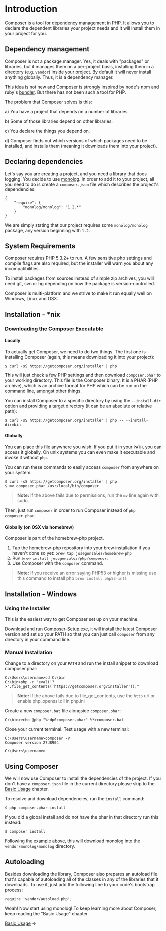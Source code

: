 # Introduction

Composer is a tool for dependency management in PHP. It allows you to declare
the dependent libraries your project needs and it will install them in your
project for you.

## Dependency management

Composer is not a package manager. Yes, it deals with "packages" or libraries, but
it manages them on a per-project basis, installing them in a directory (e.g. `vendor`)
inside your project. By default it will never install anything globally. Thus,
it is a dependency manager.

This idea is not new and Composer is strongly inspired by node's [npm](http://npmjs.org/)
and ruby's [bundler](http://gembundler.com/). But there has not been such a tool
for PHP.

The problem that Composer solves is this:

a) You have a project that depends on a number of libraries.

b) Some of those libraries depend on other libraries.

c) You declare the things you depend on.

d) Composer finds out which versions of which packages need to be installed, and
   installs them (meaning it downloads them into your project).

## Declaring dependencies

Let's say you are creating a project, and you need a library that does logging.
You decide to use [monolog](https://github.com/Seldaek/monolog). In order to
add it to your project, all you need to do is create a `composer.json` file
which describes the project's dependencies.

    {
        "require": {
            "monolog/monolog": "1.2.*"
        }
    }

We are simply stating that our project requires some `monolog/monolog` package,
any version beginning with `1.2`.

## System Requirements

Composer requires PHP 5.3.2+ to run. A few sensitive php settings and compile
flags are also required, but the installer will warn you about any
incompatibilities.

To install packages from sources instead of simple zip archives, you will need
git, svn or hg depending on how the package is version-controlled.

Composer is multi-platform and we strive to make it run equally well on Windows,
Linux and OSX.

## Installation - *nix

### Downloading the Composer Executable

#### Locally

To actually get Composer, we need to do two things. The first one is installing
Composer (again, this means downloading it into your project):

    $ curl -sS https://getcomposer.org/installer | php

This will just check a few PHP settings and then download `composer.phar` to
your working directory. This file is the Composer binary. It is a PHAR (PHP
archive), which is an archive format for PHP which can be run on the command
line, amongst other things.

You can install Composer to a specific directory by using the `--install-dir`
option and providing a target directory (it can be an absolute or relative path):

    $ curl -sS https://getcomposer.org/installer | php -- --install-dir=bin

#### Globally

You can place this file anywhere you wish. If you put it in your `PATH`,
you can access it globally. On unix systems you can even make it
executable and invoke it without `php`.

You can run these commands to easily access `composer` from anywhere on your system:

    $ curl -sS https://getcomposer.org/installer | php
    $ mv composer.phar /usr/local/bin/composer

> **Note:** If the above fails due to permissions, run the `mv` line
> again with sudo.

Then, just run `composer` in order to run Composer instead of `php composer.phar`.

#### Globally (on OSX via homebrew)

Composer is part of the homebrew-php project.

1. Tap the homebrew-php repository into your brew installation if you haven't done
   so yet: `brew tap josegonzalez/homebrew-php`
2. Run `brew install josegonzalez/php/composer`.
3. Use Composer with the `composer` command.

> **Note:** If you receive an error saying PHP53 or higher is missing use this command to install php 
> `brew install php53-intl`

## Installation - Windows

### Using the Installer

This is the easiest way to get Composer set up on your machine.

Download and run [Composer-Setup.exe](https://getcomposer.org/Composer-Setup.exe),
it will install the latest Composer version and set up your PATH so that you can
just call `composer` from any directory in your command line.

### Manual Installation

Change to a directory on your `PATH` and run the install snippet to download
composer.phar:

    C:\Users\username>cd C:\bin
    C:\bin>php -r "eval('?>'.file_get_contents('https://getcomposer.org/installer'));"

> **Note:** If the above fails due to file_get_contents, use the `http` url or enable php_openssl.dll in php.ini

Create a new `composer.bat` file alongside `composer.phar`:

    C:\bin>echo @php "%~dp0composer.phar" %*>composer.bat

Close your current terminal. Test usage with a new terminal:

    C:\Users\username>composer -V
    Composer version 27d8904

    C:\Users\username>

## Using Composer

We will now use Composer to install the dependencies of the project. If you
don't have a `composer.json` file in the current directory please skip to the
[Basic Usage](01-basic-usage.md) chapter.

To resolve and download dependencies, run the `install` command:

    $ php composer.phar install

If you did a global install and do not have the phar in that directory
run this instead:

    $ composer install

Following the [example above](#declaring-dependencies), this will download
monolog into the `vendor/monolog/monolog` directory.

## Autoloading

Besides downloading the library, Composer also prepares an autoload file that's
capable of autoloading all of the classes in any of the libraries that it
downloads. To use it, just add the following line to your code's bootstrap
process:

    require 'vendor/autoload.php';

Woah! Now start using monolog! To keep learning more about Composer, keep
reading the "Basic Usage" chapter.

[Basic Usage](01-basic-usage.md) &rarr;
